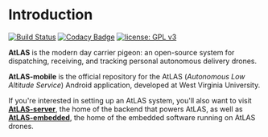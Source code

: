 # Introduction

[![Build Status](https://travis-ci.org/AtLAS-WVU/AtLAS-mobile.svg?branch=master)](https://travis-ci.org/AtLAS-WVU/AtLAS-mobile)
[![Codacy Badge](https://api.codacy.com/project/badge/Grade/06bf8204bca44970bf80a79d443a4b6c)](https://www.codacy.com/app/nathantspencer/AtLAS-mobile?utm_source=github.com&amp;utm_medium=referral&amp;utm_content=nathantspencer/AtLAS-mobile&amp;utm_campaign=Badge_Grade)
[![license: GPL v3](https://img.shields.io/badge/license-GPL%20v3-blue.svg)](https://www.gnu.org/licenses/gpl-3.0)

**AtLAS** is the modern day carrier pigeon: an open-source system for dispatching, receiving, and tracking personal autonomous delivery drones.

**AtLAS-mobile** is the official repository for the AtLAS (*Autonomous Low Altitude Service*) Android application, developed at West Virginia University.

If you're interested in setting up an AtLAS system, you'll also want to visit [**AtLAS-server**](https://github.com/AtLAS-WVU/AtLAS-server), the home of the backend that powers AtLAS, as well as [**AtLAS-embedded**](https://github.com/AtLAS-WVU/AtLAS-embedded), the home of the embedded software running on AtLAS drones.
